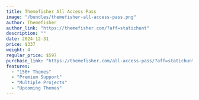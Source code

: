 ```yaml
---
title: Themefisher All Access Pass
image: "/bundles/themefisher-all-access-pass.png"
author: Themefisher
author_link: "https://themefisher.com/?aff=statichunt"
description: ""
date: 2024-12-31
price: $337
weight: 4
regular_price: $597
purchase_link: "https://themefisher.com/all-access-pass/?aff=statichunt"
features:
  - "156+ Themes"
  - "Premium Support"
  - "Multiple Projects"
  - "Upcoming Themes"
---
```

